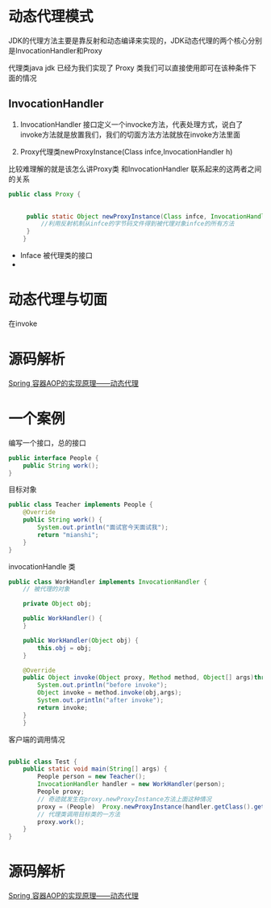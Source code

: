 # 动态代理模式

JDK的代理方法主要是靠反射和动态编译来实现的，JDK动态代理的两个核心分别是InvocationHandler和Proxy


代理类java jdk 已经为我们实现了 Proxy 类我们可以直接使用即可在该种条件下面的情况

## InvocationHandler

1. InvocationHandler 接口定义一个invocke方法，代表处理方式，说白了invoke方法就是放置我们，我们的切面方法方法就放在invoke方法里面



2. Proxy代理类newProxyInstance(Class infce,InvocationHandler h)



比较难理解的就是该怎么讲Proxy类 和InvocationHandler 联系起来的这两者之间的关系

```java
public class Proxy {
    

     public static Object newProxyInstance(Class infce, InvocationHandler h) throws Exception {
         //利用反射机制从infce的字节码文件得到被代理对象infce的所有方法
     }
    }
```
- Inface 被代理类的接口
- 


# 动态代理与切面
在invoke

# 源码解析

[Spring 容器AOP的实现原理——动态代理](http://wiki.jikexueyuan.com/project/ssh-noob-learning/dynamic-proxy.html)

# 一个案例

编写一个接口，总的接口
```java
public interface People {
    public String work();
}

```


目标对象
```java
public class Teacher implements People {
    @Override
    public String work() {
        System.out.println("面试官今天面试我");
        return "mianshi";
    }
}
```

invocationHandle 类

```java
public class WorkHandler implements InvocationHandler {
    // 被代理的对象

    private Object obj;

    public WorkHandler() {
    }

    public WorkHandler(Object obj) {
        this.obj = obj;
    }

    @Override
    public Object invoke(Object proxy, Method method, Object[] args)throws  Throwable{
        System.out.println("before invoke");
        Object invoke = method.invoke(obj,args);
        System.out.println("after invoke");
        return invoke;
    }
    }

```


客户端的调用情况

```java

public class Test {
    public static void main(String[] args) {
        People person = new Teacher();
        InvocationHandler handler = new WorkHandler(person);
        People proxy;
        // 奇迹就发生在proxy.newProxyInstance方法上面这种情况
        proxy = (People)  Proxy.newProxyInstance(handler.getClass().getClassLoader(),person.getClass().getInterfaces(),handler);
        // 代理类调用目标类的一方法
        proxy.work();
    }
}
```

# 源码解析

[Spring 容器AOP的实现原理——动态代理](http://wiki.jikexueyuan.com/project/ssh-noob-learning/dynamic-proxy.html)
